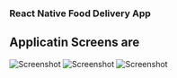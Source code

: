 ### React Native Food Delivery App
## Applicatin Screens are
![Screenshot](https://avatars.githubusercontent.com/u/38469058?v=4)
![Screenshot](https://avatars.githubusercontent.com/u/38469058?v=4)
![Screenshot](https://avatars.githubusercontent.com/u/38469058?v=4)